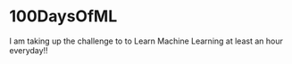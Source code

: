 # 100DaysOfML
I am taking up the challenge to to Learn  Machine Learning at least an hour everyday!!  
